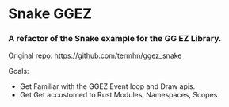 # Snake GGEZ
### A refactor of the Snake example for the GG EZ Library.

Original repo: https://github.com/termhn/ggez_snake

Goals: 
- Get Familiar with the GGEZ Event loop and Draw apis.
- Get Get accustomed to Rust Modules, Namespaces, Scopes

